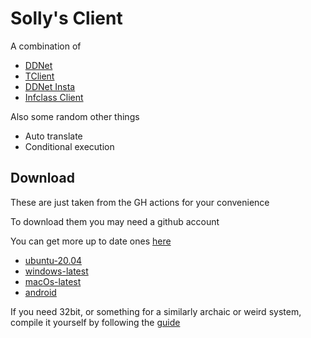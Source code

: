 # Solly's Client

A combination of
* [DDNet](https://github.com/ddnet/ddnet/)
* [TClient](https://github.com/sjrc6/TaterClient-ddnet/)
* [DDNet Insta](https://github.com/ddnet-insta/ddnet-insta/)
* [Infclass Client](https://github.com/infclass/infclass-client)

Also some random other things
* Auto translate
* Conditional execution

## Download

These are just taken from the GH actions for your convenience

To download them you may need a github account

You can get more up to date ones [here](https://github.com/SollyBunny/ddnet/actions)

* [ubuntu-20.04](https://github.com/SollyBunny/ddnet/actions/runs/14021679605/artifacts/2803754636)
* [windows-latest](https://github.com/SollyBunny/ddnet/actions/runs/14021679605/artifacts/2803757276)
* [macOs-latest](https://github.com/SollyBunny/ddnet/actions/runs/14021679605/artifacts/2803756874)
* [android](https://github.com/SollyBunny/ddnet/actions/runs/14021679605/artifacts/2803778021)

If you need 32bit, or something for a similarly archaic or weird system, compile it yourself by following the [guide](https://github.com/ddnet/ddnet/?tab=readme-ov-file#cloning)

